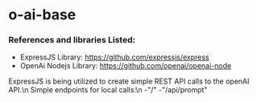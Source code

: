 # o-ai-base

### References and libraries Listed:

- ExpressJS Library: https://github.com/expressjs/express
- OpenAi Nodejs Library: https://github.com/openai/openai-node

ExpressJS is being utilized to create simple REST API calls to the openAI API.\n
Simple endpoints for local calls:\n
    -"/"
    -"/api/prompt"